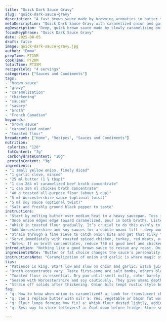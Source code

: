 ```yaml
---
title: "Quick Dark Sauce Gravy"
slug: "quick-dark-sauce-gravy"
description: "A fast brown sauce made by browning aromatics in butter then simmering with rich broth and toasted flour for thickness. The technique relies on building deep flavor through caramelizing onion and garlic slowly until golden. The combination of beef and chicken broths lends complexity without extra fuss. This sauce finishes smooth after straining, perfect for roasted meats or a rich drizzle for hearty dishes. Simple ingredients but timing and texture make or break it."
metaDescription: "Quick Dark Sauce Gravy with caramelized onion and garlic in butter simmered with beef and chicken broths then thickened with toasted flour. Rich, layered, and versatile."
ogDescription: "Deep, quick brown sauce made by slowly caramelizing onion and garlic then simmering broths and toasted flour for a thick, savory drizzle. No fuss, rich punch."
focusKeyphrase: "Quick Dark Sauce Gravy"
date: 2025-08-05
draft: false
image: quick-dark-sauce-gravy.jpg
author: "Emma"
prepTime: PT15M
cookTime: PT20M
totalTime: PT35M
recipeYield: "4 servings"
categories: ["Sauces and Condiments"]
tags:
- "brown sauce"
- "gravy"
- "caramelization"
- "thickening"
- "sauces"
- "savory"
- "broth"
- "French Canadian"
keywords:
- "brown sauce"
- "caramelized onion"
- "toasted flour"
breadcrumb: ["Home", "Recipes", "Sauces and Condiments"]
nutrition: 
 calories: "120"
 fatContent: "7g"
 carbohydrateContent: "10g"
 proteinContent: "3g"
ingredients:
- "1 small yellow onion, finely diced"
- "1 garlic clove, minced"
- "25 ml butter (1 ½ tbsp)"
- "1 can 284 ml caramelized beef broth concentrate"
- "1 can 284 ml chicken broth concentrate"
- "40 g toasted all-purpose flour (about ¼ cup)"
- "5 ml Worcestershire sauce (optional twist)"
- "5 ml soy sauce (optional twist)"
- "Salt and freshly ground black pepper to taste"
instructions:
- "Start by melting butter over medium heat in a heavy saucepan. Toss in onion and garlic. Watch closely — flickering sizzles and gentle golden hints signal patience paying off. Stir often; onions need translucent softness before color deepens, around 8-12 minutes. Avoid scorching; burnt bits kill a sauce’s charm."
- "Once onion edges edge toward caramelized, pour in both broths. Listen for instant bubbling and gentle hisses as flavors mingle. Bring to a rolling boil to wake up the condensed broth, then lower heat to maintain a gentle simmer."
- "Whisk in toasted flour gradually. It’s crucial to do this evenly to dodge lumps. The sauce starts thin, gradually thickening. Keep stirring, watch viscosity change — thick enough to coat back of spoon but still ladleable, about 5 to 7 minutes. If too thick, splash in water or broth; too thin needs more simmer time."
- "Add Worcestershire and soy sauces for a subtle umami lift — deep woods and fermented notes without overwhelming. Season with salt and pepper after tasting; broth concentrates vary wildly in saltiness."
- "Strain through a fine sieve to catch onion bits and get that silky texture. This step transforms rustic gravy into something deceptively simple but refined. Taste again. Adjust seasoning while still warm."
- "Serve immediately with roasted spiced chicken, turkey, red meats, or slap on fries for a quick poutine drizzle."
- "Notes: If no broth concentrates, reduce 750 ml good beef and chicken stock by half to intensify flavors. Butter may be swapped with vegetable oil or bacon fat for richness; garlic can be replaced with shallots for subtle sweetness; flour toasted in a dry pan beforehand locks in nutty aroma and avoids raw flour taste."
introduction: "Nothing like a good brown sauce to rescue any roast. Onion and garlic slowly ticking in butter, darkening, releasing those rich aromas that pull you closer. I’ve learned that patience here pays dividends; rushing caramelization kills flavor. Broth concentrates get overlooked by some but pack a punch — less fuss, more depth. Toasted flour thickens with nutty grace instead of raw flour paste. The sauce thickens steadily, the texture cues more than timers. Finished smooth? Strain it. I’ve ruined more sauces ignoring that step. A splash of Worcestershire and soy sneaks in umami without stealing focus. Simple stuff — the kind you want at arms length when the main is done. Comes together quick, but tastes like hours fussed over."
ingredientsNote: "Butter or fat choice changes the sauce’s personality. Butter keeps it traditional and lends creaminess; drippings or bacon fat give smoky layers perfect for red meats. Onion is best finely chopped so it cooks evenly and blends cleanly post-strain. Garlic intensity varies; mince finely or crush to release more bite but don’t burn it — bitterness follows fast. Broth concentrates vary hugely; taste your brands first, adjust salt later. No concentrate? Use robust homemade stocks reduced down by simmering. Toasted flour is critical: dry pan alone until lightly golden — smells nutty, tastes cooked — skip it and face raw flour grittiness and dullness. Worcestershire and soy add depth; lean on them lightly — they’re twists but subtle ones that elevate rather than dominate. Salt and pepper always do last, never too early. The sauce can be held warm gently, but avoid reheating aggressively — it breaks down texture. Store leftovers with tight cover after cooling."
instructionsNote: "Caramelization of onion and garlic is where magic starts — watch the pan surface, see the juices evaporate, soften, then turn that translucent gleam golden. Adjust heat to avoid smoking or burning; low and slow is better than too hot and charred. When broth hits, bubbles should be full and lively — that awakens concentrates dissolving fully. Flour incorporation needs a whisk or vigorous stirring to get no clumps, preventing grainy clumps that ruin mouthfeel. Thickening is tactile: dip a spoon, run finger on the back — see if the line stays. If it melts back too fast, simmer longer; too thick means thin a bit. The seasoning stage is all about tasting, adjusting. Straining owes to that silky final mouthfeel — a must. Skipping it leaves bits that distract and weigh down. This sauce hints at simplicity but needs attention at each step or it collapses — trust your senses, not just clocks. Leftovers reheat slowly over gentle heat with occasional whisking."
tips:
- "Patience is king. Start low and slow on onion and garlic; watch juices evaporate. Golden means flavors deeper. Burnt edges wreck sauce taste. Stir often but gently. Pan must be heavy to keep even heat yet not scorching."
- "Broth concentrates vary. Taste first—some are salt bombs, others bland. Adjust salt later, never early. If you lack concentrates, use half-reduced homemade stocks; controls sharpness, fat layer, flavor intensity naturally without oversalt."
- "Toasted flour is essential. Dry pan until smell nutty, color barely golden. Pushes flavor beyond thickener to aroma booster and mouthfeel guard. Add warm, whisk fast to prevent lumps—texture hinges on timing not just technique."
- "Season with Worcestershire and soy cautiously. They give umami depth; too much kills brightness and makes sauce heavy. Add off heat or low simmer—letting their aromas infuse slowly without overpowering the base flavors."
- "Strain off solids after thickening. Onion bits tempt rustic style but ruin silkiness. Pour through fine mesh. Skipping this leads to gritty or chunky sauce that breaks mouthfeel illusion. Always taste again; seasoning shifts post-strain."
faq:
- "q: How to know when onion is caramelized? a: Look for translucent changing to amber edges. Smell deep sweetness rising. No strong brown or black bits. Watch juices vanish but not scorch. Often 8-12 minutes low heat, stirring regularly."
- "q: Can I replace butter with oil? a: Yes, vegetable or bacon fat works too. Butter gives creamier mouthfeel, fat adds smokiness or neutrality. Adjust heat lower with oil—burns easier, less milk solids to protect flavors."
- "q: Flour lumps forming how fix? a: Whisk flour dusted lightly, adding gradually into warm liquid. Stir fast. If lumps appear, strain or push with whisk vigorously. Toasting flour prior helps avoid gritty raw taste but lumps come from rushed mixing mostly."
- "q: Best way to store leftovers? a: Cool down before fridge. Store sealed tight or freeze if long haul. Reheat gently, low simmer, whisk frequently. Hot rapid bake or microwave breaks emulsions, leads to grainy texture and flavor dulling."

---
```

